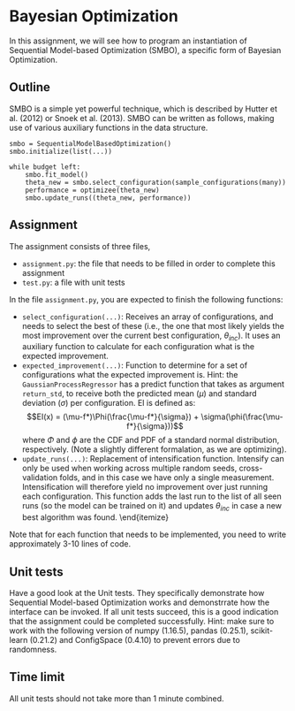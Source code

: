 # Bayesian Optimization

In this assignment, we will see how to program an instantiation of Sequential Model-based Optimization (SMBO), a specific form of Bayesian Optimization. 

## Outline
SMBO is a simple yet powerful technique, which is described by Hutter et al. (2012) or Snoek et al. (2013). 
SMBO can be written as follows, making use of various auxiliary functions in the data structure. 

```
smbo = SequentialModelBasedOptimization()
smbo.initialize(list(...))

while budget left:
    smbo.fit_model()
    theta_new = smbo.select_configuration(sample_configurations(many))
    performance = optimizee(theta_new)
    smbo.update_runs((theta_new, performance))
```

## Assignment
The assignment consists of three files, 
* `assignment.py`: the file that needs to be filled in order to complete this assignment
* `test.py`: a file with unit tests

In the file `assignment.py`, you are expected to finish the following functions:
* `select_configuration(...)`: Receives an array of configurations, and needs to select the best of these (i.e., the one that most likely yields the most improvement over the current best configuration, $\theta_\mathit{inc}$). It uses an auxiliary function to calculate for each configuration what is the expected improvement. 
* `expected_improvement(...)`: Function to determine for a set of configurations what the expected improvement is. Hint: the `GaussianProcessRegressor` has a predict function that takes as argument `return_std`, to receive both the predicted mean ($\mu$) and standard deviation ($\sigma$) per configuration. EI is defined as:
    $$EI(x) = (\mu-f*)\Phi(\frac{\mu-f*}{\sigma}) + \sigma(\phi(\frac{\mu-f*}{\sigma}))$$
    where $\Phi$ and $\phi$ are the CDF and PDF of a standard normal distribution, respectively. (Note a slightly different formalation, as we are optimizing).
* `update_runs(...)`: Replacement of intensification function. Intensify can only be used when working across multiple random seeds, cross-validation folds, and in this case we have only a single measurement. Intensification will therefore yield no improvement over just running each configuration. This function adds the last run to the list of all seen runs (so the model can be trained on it) and updates $\theta_\mathit{inc}$ in case a new best algorithm was found. 
\end{itemize}

Note that for each function that needs to be implemented, you need to write approximately 3-10 lines of code.

## Unit tests

Have a good look at the Unit tests. They specifically demonstrate how Sequential Model-based Optimization works and demonstrrate how the interface can be invoked. 
If all unit tests succeed, this is a good indication that the assignment could be completed successfully. 
Hint: make sure to work with the following version of numpy (1.16.5), pandas (0.25.1), scikit-learn (0.21.2) and ConfigSpace (0.4.10) to prevent errors due to randomness. 

## Time limit

All unit tests should not take more than 1 minute combined. 

